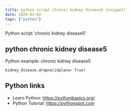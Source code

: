```yaml
---
title: python script chronic kidney disease5 (snippet)
date: 2020-03-03
tags: ["python"]
---
```

Python script 'chronic kidney disease5'


## python chronic kidney disease5

Python example: chronic kidney disease5

```python
kidney_disease.dropna(inplace= True)

```

## Python links

- Learn Python: https://pythonbasics.org/
- Python Tutorial: https://pythonspot.com
